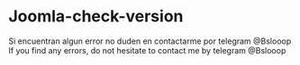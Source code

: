 # Joomla-check-version
Si encuentran algun error no duden en contactarme por telegram @Bslooop<br/>
If you find any errors, do not hesitate to contact me by telegram @Bslooop
